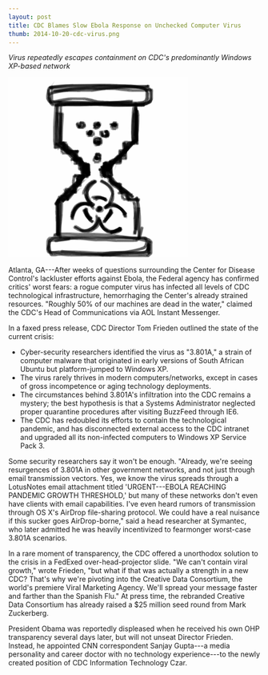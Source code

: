 ```yaml
---
layout: post
title: CDC Blames Slow Ebola Response on Unchecked Computer Virus
thumb: 2014-10-20-cdc-virus.png
---
```


*Virus repeatedly escapes containment on CDC's predominantly Windows XP-based network*

![Computer Virus Visualized](/assets/2014-10-20-cdc-virus.png)

Atlanta, GA---After weeks of questions surrounding the Center for Disease Control's lackluster efforts against Ebola, the Federal agency has confirmed critics' worst fears: a rogue computer virus has infected all levels of CDC technological infrastructure, hemorrhaging the Center's already strained resources. "Roughly 50% of our machines are dead in the water," claimed the CDC's Head of Communications via AOL Instant Messenger.

In a faxed press release, CDC Director Tom Frieden outlined the state of the current crisis:

* Cyber-security researchers identified the virus as "3.801A," a strain of computer malware that originated in early versions of South African Ubuntu but platform-jumped to Windows XP.
* The virus rarely thrives in modern computers/networks, except in cases of gross incompetence or aging technology deployments.
* The circumstances behind 3.801A's infiltration into the CDC remains a mystery; the best hypothesis is that a Systems Administrator neglected proper quarantine procedures after visiting BuzzFeed through IE6.
* The CDC has redoubled its efforts to contain the technological pandemic, and has disconnected external access to the CDC intranet and upgraded all its non-infected computers to Windows XP Service Pack 3.

Some security researchers say it won't be enough. "Already, we're seeing resurgences of 3.801A in other government networks, and not just through email transmission vectors. Yes, we know the virus spreads through a LotusNotes email attachment titled 'URGENT---EBOLA REACHING PANDEMIC GROWTH THRESHOLD,' but many of these networks don't even have clients with email capabilities. I've even heard rumors of transmission through OS X's AirDrop file-sharing protocol. We could have a real nuisance if this sucker goes AirDrop-borne," said a head researcher at Symantec, who later admitted he was heavily incentivized to fearmonger worst-case 3.801A scenarios.

In a rare moment of transparency, the CDC offered a unorthodox solution to the crisis in a FedExed over-head-projector slide. "We can't contain viral growth," wrote Frieden, "but what if that was actually a strength in a new CDC? That's why we're pivoting into the Creative Data Consortium, the world's premiere Viral Marketing Agency. We'll spread your message faster and farther than the Spanish Flu." At press time, the rebranded Creative Data Consortium has already raised a $25 million seed round from Mark Zuckerberg.

President Obama was reportedly displeased when he received his own OHP transparency several days later, but will not unseat Director Frieden. Instead, he appointed CNN correspondent Sanjay Gupta---a media personality and career doctor with no technology experience---to the newly created position of CDC Information Technology Czar.
